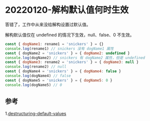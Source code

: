 # 20220120-解构默认值何时生效

答错了，工作中从来没给解构设置过默认值。

解构默认值仅在 undefined 的情况下生效，null、false、0 不生效。

```JavaScript
const { dogName1: rename1 = 'snickers' } = {}
console.log(rename1) // snickers 没有 dogName1 属性
const { dogName2 = 'snickers' } = { dogName2: undefined }
console.log(dogName2) // snickers 有 dogName2 属性，但是 undefined
const { dogName3: rename2 = 'snickers' } = { dogName3: null }
console.log(rename2) // null
const { dogName4 = 'snickers' } = { dogName4: false }
console.log(dogName4) // false
const { dogName5 = 'snickers' } = { dogName5: 0 }
console.log(dogName5) // 0
```

## 参考

1.[destructuring-default-values](https://wesbos.com/destructuring-default-values)































